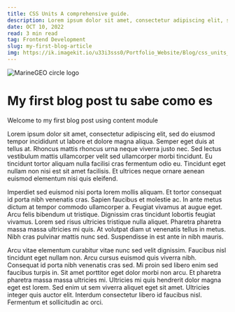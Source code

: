 ```yaml
---
title: CSS Units A comprehensive guide.
description: Lorem ipsum dolor sit amet, consectetur adipiscing elit, sed do eiusmod tempor incididunt ut labore et dolore magna aliqua. 
date: OCT 10, 2022
read: 3 min read
tag: Frontend Development 
slug: my-first-blog-article
img: https://ik.imagekit.io/u33i3sss0/Portfolio_Website/Blog/css_units___1_ksNePUKjQ.png?ik-sdk-version=javascript-1.4.3&updatedAt=1665689390465
---
```


<img src="https://ik.imagekit.io/u33i3sss0/Portfolio_Website/Blog/css_units___1_ksNePUKjQ.png?ik-sdk-version=javascript-1.4.3&updatedAt=1665689390465" alt="MarineGEO circle logo"/>

# My first blog post tu sabe como es

Welcome to my first blog post using content module

Lorem ipsum dolor sit amet, consectetur adipiscing elit, sed do eiusmod tempor incididunt ut labore et dolore magna aliqua. Semper eget duis at tellus at. Rhoncus mattis rhoncus urna neque viverra justo nec. Sed lectus vestibulum mattis ullamcorper velit sed ullamcorper morbi tincidunt. Eu tincidunt tortor aliquam nulla facilisi cras fermentum odio eu. Tincidunt eget nullam non nisi est sit amet facilisis. Et ultrices neque ornare aenean euismod elementum nisi quis eleifend. 

Imperdiet sed euismod nisi porta lorem mollis aliquam. Et tortor consequat id porta nibh venenatis cras. Sapien faucibus et molestie ac. In ante metus dictum at tempor commodo ullamcorper a. Feugiat vivamus at augue eget. Arcu felis bibendum ut tristique. Dignissim cras tincidunt lobortis feugiat vivamus. Lorem sed risus ultricies tristique nulla aliquet. Pharetra pharetra massa massa ultricies mi quis. At volutpat diam ut venenatis tellus in metus. Nibh cras pulvinar mattis nunc sed. Suspendisse in est ante in nibh mauris.

Arcu vitae elementum curabitur vitae nunc sed velit dignissim. Faucibus nisl tincidunt eget nullam non. Arcu cursus euismod quis viverra nibh. Consequat id porta nibh venenatis cras sed. Mi proin sed libero enim sed faucibus turpis in. Sit amet porttitor eget dolor morbi non arcu. Et pharetra pharetra massa massa ultricies mi. Ultricies mi quis hendrerit dolor magna eget est lorem. Sed enim ut sem viverra aliquet eget sit amet. Ultricies integer quis auctor elit. Interdum consectetur libero id faucibus nisl. Fermentum et sollicitudin ac orci.